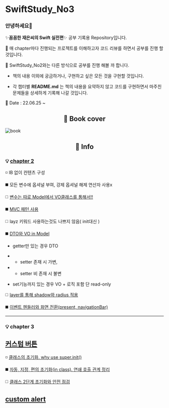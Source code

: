 # SwiftStudy_No3
### 안녕하세요👋
✨**꼼꼼한 재은씨의 Swift 실전편**✨ 공부 기록용 Repository입니다.

🔭 매 chapter마다 진행되는 프로젝트를 이해하고자 코드 리뷰를 하면서 공부를 진행 할 것입니다.

🤔  SwiftStudy_No2와는 다른 방식으로 공부를 진행 해볼 까 합니다.

 - 책의 내용 이외에 궁금하거나, 구현하고 싶은 모든 것을 구현할 것입니다.

- 각 챕터별 **README.md** 는 책의 내용을 요약하지 않고 코드를 구현하면서 마주친 문제들을 상세하게 기록해 나갈 것입니다.


🌱 Date : 22.06.25 ~

<div align=center><h2> 📗 Book cover </h2></div>

![book](https://user-images.githubusercontent.com/96910404/156348411-a27dd2ee-e6f9-425c-9b4f-6ec691a4af15.jpeg) 


<div align=center><h2> 📇 Info </h2></div>

### 💡 <a href="https://github.com/SHcommit/Swift-Study/blob/master/SwiftStudy_No3/Ch02_likeXML/README.md">chapter 2 </a>

 ◽ IB 없이 컨텐츠 구성
 

:black_medium_square: 모든 변수에 옵셔널 부여, 강제 옵셔널 해제 연산자 사용x

:white_medium_square: <a href="https://github.com/SHcommit/SwiftStudy_No3/tree/master/Ch02_likeXML/custom_button/custom_button/Model">변수는 따로 Model에서 VO클래스를 통해서!!</a>

:black_medium_square: <a href="https://github.com/SHcommit/SwiftStudy_No3/tree/master/Ch02_likeXML/custom_button/custom_button">MVC 패턴 사용 </a>

:white_medium_square:  layz 키워드 사용하는것도 나쁘지 않음( init대신 )

:black_medium_square: <a href="https://github.com/SHcommit/SwiftStudy_No3/tree/master/Ch02_likeXML/custom_button/custom_button/Model">DTO와 VO in Model </a>

 - getter만 있는 경우 DTO
 - - setter 존재 시 가변,  
- - setter 비 존재 시 불변

- set기능까지 있는 경우 VO + 로직 포함 단 read-only

:white_medium_square: <a href="https://github.com/SHcommit/SwiftStudy_No3/blob/master/Ch02_likeXML/custom_button/custom_button/Controller/ViewController.swift">layer를 통해 shadow와 radius 적용
</a>

:black_medium_square: <a href="https://github.com/SHcommit/SwiftStudy_No3/blob/master/Ch02_likeXML/custom_button/custom_button/Controller/SettingController.swift">이벤트 헨들러와 화면 전환(present, navigationBar)</a>

 ---
 
 
 
 ### 💡 chapter 3
 
 ## <a href="https://github.com/SHcommit/Swift-Study/blob/master/SwiftStudy_No3/Ch03_aboutCustomize/customButton/README.md">커스텀 버튼</a>

 ◽ <a href="https://dev-with-precious-dreams.tistory.com/entry/Swift-class-%EC%B4%88%EA%B8%B0%ED%99%94-%EC%99%9C-superinit%EC%9D%84-%EC%93%B0%EB%8A%94%EA%B0%80-%EC%98%A4%EB%B2%84%EB%A1%9C%EB%94%A9-%EC%98%A4%EB%B2%84%EB%9D%BC%EC%9D%B4%EB%94%A9">클래스의 초기화. why use super.init()</a>
 

:black_medium_square: <a href="https://dev-with-precious-dreams.tistory.com/entry/Swift-%EC%9E%90%EB%8F%99-%EC%A7%80%EC%A0%95-%ED%8E%B8%EC%9D%98-%EC%B4%88%EA%B8%B0%ED%99%94in-class-%EC%97%B0%EC%87%84-%ED%98%B8%EC%B6%9C-%EA%B4%80%EA%B3%84-%EB%BF%8C%EC%88%98%EA%B8%B0">자동, 지정, 편의 초기화(in class). 연쇄 호출 관계 정리</a>

:white_medium_square: <a href="https://dev-with-precious-dreams.tistory.com/entry/Swift-%ED%81%B4%EB%9E%98%EC%8A%A4-2%EB%8B%A8%EA%B3%84-%EC%B4%88%EA%B8%B0%ED%99%94%EC%99%80-%EC%95%88%EC%A0%84%EC%A0%90%EA%B2%80-%EC%99%84%EB%B2%BD-%EC%9D%B4%ED%95%B4">클래스 2단계 초기화와 안전 점검</a>

 ## <a href="https://github.com/SHcommit/Swift-Study/blob/master/SwiftStudy_No3/Ch03_aboutCustomize/custom_Alert/README.md">custom alert</a>

 
